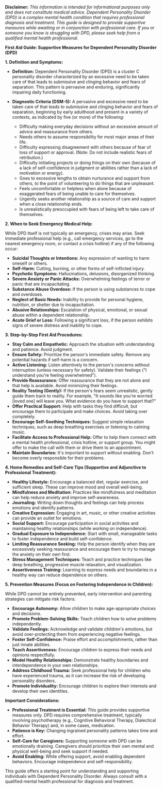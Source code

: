 **Disclaimer:** *This information is intended for informational purposes only and does not constitute medical advice. Dependent Personality Disorder (DPD) is a complex mental health condition that requires professional diagnosis and treatment. This guide is designed to provide supportive measures while awaiting or in conjunction with professional care. If you or someone you know is struggling with DPD, please seek help from a qualified mental health professional.*

**First Aid Guide: Supportive Measures for Dependent Personality Disorder (DPD)**

**1. Definition and Symptoms:**

*   **Definition:** Dependent Personality Disorder (DPD) is a cluster C personality disorder characterized by an excessive need to be taken care of that leads to submissive and clinging behavior and fears of separation. This pattern is pervasive and enduring, significantly impairing daily functioning.

*   **Diagnostic Criteria (DSM-5):** A pervasive and excessive need to be taken care of that leads to submissive and clinging behavior and fears of separation, beginning by early adulthood and present in a variety of contexts, as indicated by five (or more) of the following:

    *   Difficulty making everyday decisions without an excessive amount of advice and reassurance from others.
    *   Needs others to assume responsibility for most major areas of their life.
    *   Difficulty expressing disagreement with others because of fear of loss of support or approval. (Note: Do not include realistic fears of retribution.)
    *   Difficulty initiating projects or doing things on their own (because of a lack of self-confidence in judgment or abilities rather than a lack of motivation or energy).
    *   Goes to excessive lengths to obtain nurturance and support from others, to the point of volunteering to do things that are unpleasant.
    *   Feels uncomfortable or helpless when alone because of exaggerated fears of being unable to care for themselves.
    *   Urgently seeks another relationship as a source of care and support when a close relationship ends.
    *   Is unrealistically preoccupied with fears of being left to take care of themselves.

**2. When to Seek Emergency Medical Help:**

While DPD itself is not typically an emergency, crises may arise. Seek immediate professional help (e.g., call emergency services, go to the nearest emergency room, or contact a crisis hotline) if any of the following occur:

*   **Suicidal Thoughts or Intentions:** Any expression of wanting to harm oneself or others.
*   **Self-Harm:** Cutting, burning, or other forms of self-inflicted injury.
*   **Psychotic Symptoms:** Hallucinations, delusions, disorganized thinking.
*   **Severe Anxiety or Panic Attacks:** Overwhelming feelings of terror or panic that are incapacitating.
*   **Substance Abuse Overdose:** If the person is using substances to cope and overdoses.
*   **Neglect of Basic Needs:** Inability to provide for personal hygiene, nutrition, or shelter due to incapacitation.
*   **Abusive Relationships:** Escalation of physical, emotional, or sexual abuse within a dependent relationship.
*   **Acute Grief or Loss:** Following a significant loss, if the person exhibits signs of severe distress and inability to cope.

**3. Step-by-Step First Aid Procedures:**

*   **Stay Calm and Empathetic:** Approach the situation with understanding and patience.  Avoid judgment.
*   **Ensure Safety:** Prioritize the person's immediate safety. Remove any potential hazards if self-harm is a concern.
*   **Active Listening:** Listen attentively to the person's concerns without interruption (unless necessary for safety). Validate their feelings ("I understand you're feeling overwhelmed").
*   **Provide Reassurance:** Offer reassurance that they are not alone and that help is available. Avoid minimizing their feelings.
*   **Reality Testing (Gently):** If the person's fears seem unrealistic, gently guide them back to reality. For example, "It sounds like you're worried [loved one] will leave you. What evidence do you have to support that?"
*   **Offer Practical Support:**  Help with tasks they find difficult, but encourage them to participate and make choices. Avoid taking over completely.
*   **Encourage Self-Soothing Techniques:** Suggest simple relaxation techniques, such as deep breathing exercises or listening to calming music.
*   **Facilitate Access to Professional Help:** Offer to help them connect with a mental health professional, crisis hotline, or support group. You might offer to make the call with them or drive them to an appointment.
*   **Maintain Boundaries:** It's important to support without enabling. Don't become overly responsible for their problems.

**4. Home Remedies and Self-Care Tips (Supportive and Adjunctive to Professional Treatment):**

*   **Healthy Lifestyle:** Encourage a balanced diet, regular exercise, and sufficient sleep. These can improve mood and overall well-being.
*   **Mindfulness and Meditation:** Practices like mindfulness and meditation can help reduce anxiety and improve self-awareness.
*   **Journaling:** Writing down thoughts and feelings can help process emotions and identify patterns.
*   **Creative Expression:** Engaging in art, music, or other creative activities can provide an outlet for emotions.
*   **Social Support:** Encourage participation in social activities and maintaining healthy relationships (while working on independence).
*   **Gradual Exposure to Independence:** Start with small, manageable tasks to foster independence and build self-confidence.
*   **Limiting Reassurance Seeking:** Help the person identify when they are excessively seeking reassurance and encourage them to try to manage the anxiety on their own first.
*   **Stress Management Techniques:** Teach and practice techniques like deep breathing, progressive muscle relaxation, and visualization.
*   **Assertiveness Training:** Learning to express needs and boundaries in a healthy way can reduce dependence on others.

**5. Prevention Measures (Focus on Fostering Independence in Children):**

While DPD cannot be entirely prevented, early intervention and parenting strategies can mitigate risk factors:

*   **Encourage Autonomy:** Allow children to make age-appropriate choices and decisions.
*   **Promote Problem-Solving Skills:** Teach children how to solve problems independently.
*   **Validate Feelings:** Acknowledge and validate children's emotions, but avoid over-protecting them from experiencing negative feelings.
*   **Foster Self-Confidence:** Praise effort and accomplishments, rather than just innate abilities.
*   **Teach Assertiveness:** Encourage children to express their needs and opinions respectfully.
*   **Model Healthy Relationships:** Demonstrate healthy boundaries and interdependence in your own relationships.
*   **Address Childhood Trauma:** Seek professional help for children who have experienced trauma, as it can increase the risk of developing personality disorders.
*   **Promote Individuality:** Encourage children to explore their interests and develop their own identities.

**Important Considerations:**

*   **Professional Treatment is Essential:** This guide provides supportive measures only.  DPD requires comprehensive treatment, typically involving psychotherapy (e.g., Cognitive Behavioral Therapy, Dialectical Behavior Therapy) and, in some cases, medication.
*   **Patience is Key:**  Changing ingrained personality patterns takes time and effort.
*   **Self-Care for Caregivers:** Supporting someone with DPD can be emotionally draining. Caregivers should prioritize their own mental and physical well-being and seek support if needed.
*   **Avoid Enabling:** While offering support, avoid enabling dependent behaviors. Encourage independence and self-responsibility.

This guide offers a starting point for understanding and supporting individuals with Dependent Personality Disorder. Always consult with a qualified mental health professional for diagnosis and treatment.
